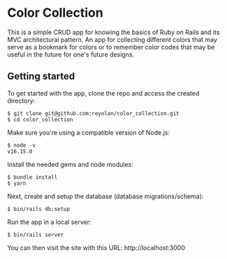 # Color Collection

This is a simple CRUD app for knowing the basics of Ruby on Rails and its MVC architectural pattern. An app for collecting different colors that may serve as a bookmark for colors or to remember color codes that may be useful in the future for one's future designs.

## Getting started

To get started with the app, clone the repo and access the created directory:

```
$ git clone git@github.com:reyolan/color_collection.git
$ cd color_collection
```

Make sure you're using a compatible version of Node.js:

```
$ node -v
v16.15.0
```

Install the needed gems and node modules:

```
$ bundle install
$ yarn
```

Next, create and setup the database (database migrations/schema):

```
$ bin/rails db:setup
```

Run the app in a local server:

```
$ bin/rails server
```

You can then visit the site with this URL: http://localhost:3000
